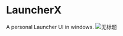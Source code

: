 # LauncherX
A personal Launcher UI in windows.
![无标题](https://user-images.githubusercontent.com/42873050/127775950-8de0b628-ed79-4f67-9246-c60a52611d3d.png)
